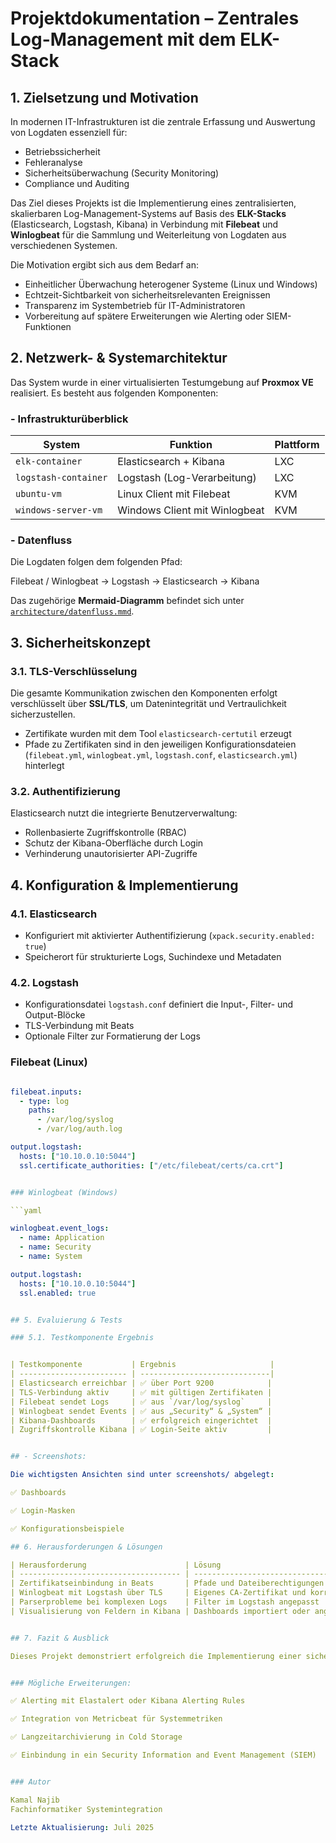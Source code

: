 # Projektdokumentation – Zentrales Log-Management mit dem ELK-Stack

## 1. Zielsetzung und Motivation

In modernen IT-Infrastrukturen ist die zentrale Erfassung und Auswertung von Logdaten essenziell für:

- Betriebssicherheit
- Fehleranalyse
- Sicherheitsüberwachung (Security Monitoring)
- Compliance und Auditing

Das Ziel dieses Projekts ist die Implementierung eines zentralisierten, skalierbaren Log-Management-Systems auf Basis des **ELK-Stacks** (Elasticsearch, Logstash, Kibana) in Verbindung mit **Filebeat** und **Winlogbeat** für die Sammlung und Weiterleitung von Logdaten aus verschiedenen Systemen. 

Die Motivation ergibt sich aus dem Bedarf an:

- Einheitlicher Überwachung heterogener Systeme (Linux und Windows)
- Echtzeit-Sichtbarkeit von sicherheitsrelevanten Ereignissen
- Transparenz im Systembetrieb für IT-Administratoren
- Vorbereitung auf spätere Erweiterungen wie Alerting oder SIEM-Funktionen


## 2. Netzwerk- & Systemarchitektur

Das System wurde in einer virtualisierten Testumgebung auf **Proxmox VE** realisiert. Es besteht aus folgenden Komponenten:

### - Infrastrukturüberblick

| System                 | Funktion                             | Plattform   |
|------------------------|--------------------------------------|-------------|
| `elk-container`        | Elasticsearch + Kibana               | LXC         |
| `logstash-container`   | Logstash (Log-Verarbeitung)          | LXC         |
| `ubuntu-vm`            | Linux Client mit Filebeat            | KVM         |
| `windows-server-vm`    | Windows Client mit Winlogbeat        | KVM         |

### - Datenfluss

Die Logdaten folgen dem folgenden Pfad:

Filebeat / Winlogbeat → Logstash → Elasticsearch → Kibana


Das zugehörige **Mermaid-Diagramm** befindet sich unter [`architecture/datenfluss.mmd`](../architecture/datenfluss.mmd).


## 3. Sicherheitskonzept

### 3.1. TLS-Verschlüsselung

Die gesamte Kommunikation zwischen den Komponenten erfolgt verschlüsselt über **SSL/TLS**, um Datenintegrität und Vertraulichkeit sicherzustellen.

- Zertifikate wurden mit dem Tool `elasticsearch-certutil` erzeugt
- Pfade zu Zertifikaten sind in den jeweiligen Konfigurationsdateien (`filebeat.yml`, `winlogbeat.yml`, `logstash.conf`, `elasticsearch.yml`) hinterlegt

### 3.2. Authentifizierung

Elasticsearch nutzt die integrierte Benutzerverwaltung:

- Rollenbasierte Zugriffskontrolle (RBAC)
- Schutz der Kibana-Oberfläche durch Login
- Verhinderung unautorisierter API-Zugriffe


## 4. Konfiguration & Implementierung

### 4.1. Elasticsearch

- Konfiguriert mit aktivierter Authentifizierung (`xpack.security.enabled: true`)
- Speicherort für strukturierte Logs, Suchindexe und Metadaten

### 4.2. Logstash

- Konfigurationsdatei `logstash.conf` definiert die Input-, Filter- und Output-Blöcke
- TLS-Verbindung mit Beats
- Optionale Filter zur Formatierung der Logs

### Filebeat (Linux)

```yaml

filebeat.inputs:
  - type: log
    paths:
      - /var/log/syslog
      - /var/log/auth.log

output.logstash:
  hosts: ["10.10.0.10:5044"]
  ssl.certificate_authorities: ["/etc/filebeat/certs/ca.crt"]


### Winlogbeat (Windows)

```yaml

winlogbeat.event_logs:
  - name: Application
  - name: Security
  - name: System

output.logstash:
  hosts: ["10.10.0.10:5044"]
  ssl.enabled: true


## 5. Evaluierung & Tests

### 5.1. Testkomponente Ergebnis


| Testkomponente           | Ergebnis                     |
| ------------------------ | -----------------------------|
| Elasticsearch erreichbar | ✅ über Port 9200            |
| TLS-Verbindung aktiv     | ✅ mit gültigen Zertifikaten |
| Filebeat sendet Logs     | ✅ aus `/var/log/syslog`     |
| Winlogbeat sendet Events | ✅ aus „Security“ & „System“ |
| Kibana-Dashboards        | ✅ erfolgreich eingerichtet  |
| Zugriffskontrolle Kibana | ✅ Login-Seite aktiv         |


## - Screenshots:

Die wichtigsten Ansichten sind unter screenshots/ abgelegt:

✅ Dashboards

✅ Login-Masken

✅ Konfigurationsbeispiele

## 6. Herausforderungen & Lösungen

| Herausforderung                      | Lösung                                                |
| ------------------------------------ | ----------------------------------------------------- |
| Zertifikatseinbindung in Beats       | Pfade und Dateiberechtigungen sorgfältig konfiguriert |
| Winlogbeat mit Logstash über TLS     | Eigenes CA-Zertifikat und korrektes SSL-Setup         |
| Parserprobleme bei komplexen Logs    | Filter im Logstash angepasst                          |
| Visualisierung von Feldern in Kibana | Dashboards importiert oder angepasst                  |


## 7. Fazit & Ausblick

Dieses Projekt demonstriert erfolgreich die Implementierung einer sicheren, zentralen Log-Analyse-Plattform. Alle Kernkomponenten funktionieren wie vorgesehen und bieten eine solide Basis für weiterführende Projekte.


### Mögliche Erweiterungen:

✅ Alerting mit Elastalert oder Kibana Alerting Rules

✅ Integration von Metricbeat für Systemmetriken

✅ Langzeitarchivierung in Cold Storage

✅ Einbindung in ein Security Information and Event Management (SIEM)


### Autor

Kamal Najib
Fachinformatiker Systemintegration 

Letzte Aktualisierung: Juli 2025